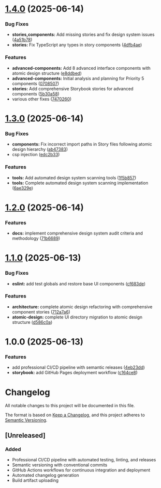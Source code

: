 # [1.4.0](https://github.com/wtfzdotnet/recipeer-frontend/compare/v1.3.0...v1.4.0) (2025-06-14)


### Bug Fixes

* **stories,components:** Add missing stories and fix design system issues ([4a51b78](https://github.com/wtfzdotnet/recipeer-frontend/commit/4a51b784ce431cbf30f6a911b6ca236f18310978))
* **stories:** Fix TypeScript any types in story components ([4dfb4ae](https://github.com/wtfzdotnet/recipeer-frontend/commit/4dfb4ae871001d0300e3fbc21f8598235b5bb69d))


### Features

* **advanced-components:** Add 8 advanced interface components with atomic design structure ([e8ddbed](https://github.com/wtfzdotnet/recipeer-frontend/commit/e8ddbed86b29d98a89fd997d196fedb63464b793))
* **advanced-components:** Initial analysis and planning for Priority 5 components ([0708507](https://github.com/wtfzdotnet/recipeer-frontend/commit/07085072131513aa719c78bf304d1b9104255ae8))
* **stories:** Add comprehensive Storybook stories for advanced components ([5b30a58](https://github.com/wtfzdotnet/recipeer-frontend/commit/5b30a58e641e1b75f05fd37158e369abab0aca8b))
* various other fixes ([7470260](https://github.com/wtfzdotnet/recipeer-frontend/commit/747026059780e839b32ac87d96e5e1090c1526a3))

# [1.3.0](https://github.com/wtfzdotnet/recipeer-frontend/compare/v1.2.0...v1.3.0) (2025-06-14)


### Bug Fixes

* **components:** Fix incorrect import paths in Story files following atomic design hierarchy ([ab47383](https://github.com/wtfzdotnet/recipeer-frontend/commit/ab473834f9157ded58663c033da57e93058d9c73))
* csp injection ([edc2b33](https://github.com/wtfzdotnet/recipeer-frontend/commit/edc2b33fc8af349fcf9879b9b21e8a8c360972cc))


### Features

* **tools:** Add automated design system scanning tools ([1f5b857](https://github.com/wtfzdotnet/recipeer-frontend/commit/1f5b857c743af6a80062ac6ffc65a2faa6f00fdb))
* **tools:** Complete automated design system scanning implementation ([6ae329e](https://github.com/wtfzdotnet/recipeer-frontend/commit/6ae329ead5acb281c932abbb43a17e7e2d223834))

# [1.2.0](https://github.com/wtfzdotnet/recipeer-frontend/compare/v1.1.0...v1.2.0) (2025-06-14)


### Features

* **docs:** implement comprehensive design system audit criteria and methodology ([71b6689](https://github.com/wtfzdotnet/recipeer-frontend/commit/71b668910cf9fc6838abd20bf5ccfa5890d250c5))

# [1.1.0](https://github.com/wtfzdotnet/recipeer-frontend/compare/v1.0.0...v1.1.0) (2025-06-13)


### Bug Fixes

* **eslint:** add test globals and restore base UI components ([cf683de](https://github.com/wtfzdotnet/recipeer-frontend/commit/cf683de7172f9feb393c48529aad8b40aa78b155))


### Features

* **architecture:** complete atomic design refactoring with comprehensive component stories ([712a7a6](https://github.com/wtfzdotnet/recipeer-frontend/commit/712a7a62c69de314261a2d03e6bcabed38ec179a))
* **atomic-design:** complete UI directory migration to atomic design structure ([d586c0a](https://github.com/wtfzdotnet/recipeer-frontend/commit/d586c0ae79f7f453fd87cb144e71f61088f35f1a))

# 1.0.0 (2025-06-13)


### Features

* add professional CI/CD pipeline with semantic releases ([4eb23dd](https://github.com/wtfzdotnet/recipeer-frontend/commit/4eb23dd303427f0d962e5ee36ce33bdce700b8ef))
* **storybook:** add GitHub Pages deployment workflow ([c164ce8](https://github.com/wtfzdotnet/recipeer-frontend/commit/c164ce8c62d68ca8b0499b527de4b47a31d01fe3))

# Changelog

All notable changes to this project will be documented in this file.

The format is based on [Keep a Changelog](https://keepachangelog.com/en/1.0.0/),
and this project adheres to [Semantic Versioning](https://semver.org/spec/v2.0.0.html).

## [Unreleased]

### Added
- Professional CI/CD pipeline with automated testing, linting, and releases
- Semantic versioning with conventional commits
- GitHub Actions workflows for continuous integration and deployment
- Automated changelog generation
- Build artifact uploading
